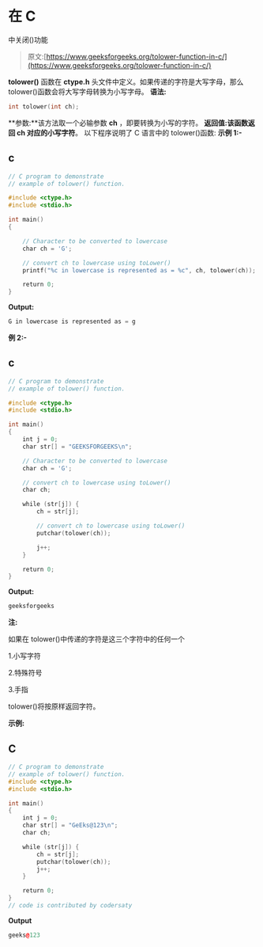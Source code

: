# 在 C

中关闭()功能

> 原文:[https://www.geeksforgeeks.org/tolower-function-in-c/](https://www.geeksforgeeks.org/tolower-function-in-c/)

**tolower()** 函数在 **ctype.h** 头文件中定义。如果传递的字符是大写字母，那么 tolower()函数会将大写字母转换为小写字母。
**语法:**

```cpp
int tolower(int ch);
```

**参数:**该方法取一个必输参数 **ch** ，即要转换为小写的字符。
**返回值:**该函数返回 ch 对应的**小写字符**。
以下程序说明了 C 语言中的 tolower()函数:
**示例 1:-**

## c

```cpp
// C program to demonstrate
// example of tolower() function.

#include <ctype.h>
#include <stdio.h>

int main()
{

    // Character to be converted to lowercase
    char ch = 'G';

    // convert ch to lowercase using toLower()
    printf("%c in lowercase is represented as = %c", ch, tolower(ch));

    return 0;
}
```

**Output:** 

```cpp
G in lowercase is represented as = g
```

**例 2:-**

## c

```cpp
// C program to demonstrate
// example of tolower() function.

#include <ctype.h>
#include <stdio.h>

int main()
{
    int j = 0;
    char str[] = "GEEKSFORGEEKS\n";

    // Character to be converted to lowercase
    char ch = 'G';

    // convert ch to lowercase using toLower()
    char ch;

    while (str[j]) {
        ch = str[j];

        // convert ch to lowercase using toLower()
        putchar(tolower(ch));

        j++;
    }

    return 0;
}
```

**Output:** 

```cpp
geeksforgeeks
```

**注:**

如果在 tolower()中传递的字符是这三个字符中的任何一个

1.小写字符

2.特殊符号

3.手指

tolower()将按原样返回字符。

**示例:**

## C

```cpp
// C program to demonstrate
// example of tolower() function.
#include <ctype.h>
#include <stdio.h>

int main()
{
    int j = 0;
    char str[] = "GeEks@123\n";
    char ch;

    while (str[j]) {
        ch = str[j];
        putchar(tolower(ch));
        j++;
    }

    return 0;
}
// code is contributed by codersaty
```

**Output**

```cpp
geeks@123

```